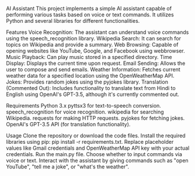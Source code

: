 AI Assistant
This project implements a simple AI assistant capable of performing various tasks based on voice or text commands. It utilizes Python and several libraries for different functionalities.

Features
Voice Recognition: The assistant can understand voice commands using the speech_recognition library.
Wikipedia Search: It can search for topics on Wikipedia and provide a summary.
Web Browsing: Capable of opening websites like YouTube, Google, and Facebook using webbrowser.
Music Playback: Can play music stored in a specified directory.
Time Display: Displays the current time upon request.
Email Sending: Allows the user to compose and send emails.
Weather Information: Fetches current weather data for a specified location using the OpenWeatherMap API.
Jokes: Provides random jokes using the pyjokes library.
Translation (Commented Out): Includes functionality to translate text from Hindi to English using OpenAI's GPT-3.5, although it's currently commented out.

Requirements
Python 3.x
pyttsx3 for text-to-speech conversion.
speech_recognition for voice recognition.
wikipedia for searching Wikipedia.
requests for making HTTP requests.
pyjokes for fetching jokes.
OpenAI's GPT-3.5 API (for translation functionality).

Usage
Clone the repository or download the code files.
Install the required libraries using pip: pip install -r requirements.txt.
Replace placeholder values like Gmail credentials and OpenWeatherMap API key with your actual credentials.
Run the main.py file.
Choose whether to input commands via voice or text.
Interact with the assistant by giving commands such as "open YouTube", "tell me a joke", or "what's the weather".
